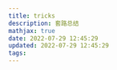 ```yaml
---
title: tricks
description: 套路总结
mathjax: true
date: 2022-07-29 12:45:29
updated: 2022-07-29 12:45:29
tags:
---
```

